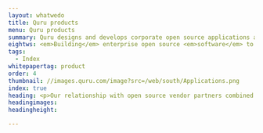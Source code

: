 ```yaml
---
layout: whatwedo
title: Quru products
menu: Quru products
summary: Quru designs and develops corporate open source applications available with enterprise support.
eightws: <em>Building</em> enterprise open source <em>software</em> to empower business
tags:
  - Index
whitepapertag: product
order: 4
thumbnail: //images.quru.com/image?src=/web/south/Applications.png
index: true
heading: <p>Our relationship with open source vendor partners combined with the experience and revenue derived from our enterprise clients allows us to develop our own products in-house. We are passionate about open source, and consequently all of our products are made freely available under open source license agreements.</p><p>Quru also sells enterprise licenses and support contracts so that companies can deploy large scale solutions with enhanced features, service monitoring and technical support, as well as receiving the latest patches and upgrades.</p><p>Our open source products are powerful, proven in production, and can be combined to create meaningful business solutions. Quru&rsquo;s method brings existing technologies together with bespoke software to create unique software applications. Our key focus is &ldquo;robustness at scale&rdquo;.</p>
headingimages: 
headingheight: 

---
```

